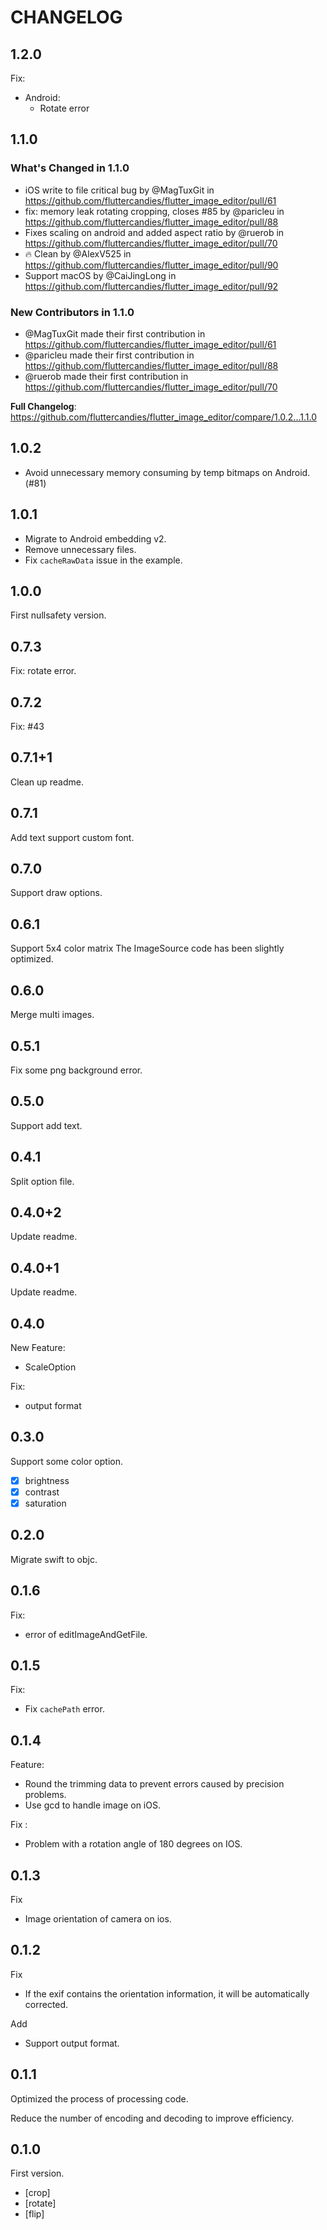 # CHANGELOG

## 1.2.0

Fix:

- Android:
  - Rotate error

## 1.1.0

### What's Changed in 1.1.0

- iOS write to file critical bug by @MagTuxGit in <https://github.com/fluttercandies/flutter_image_editor/pull/61>
- fix: memory leak rotating cropping, closes #85 by @paricleu in <https://github.com/fluttercandies/flutter_image_editor/pull/88>
- Fixes scaling on android and added aspect ratio by @ruerob in <https://github.com/fluttercandies/flutter_image_editor/pull/70>
- 🔥 Clean by @AlexV525 in <https://github.com/fluttercandies/flutter_image_editor/pull/90>
- Support macOS by @CaiJingLong in <https://github.com/fluttercandies/flutter_image_editor/pull/92>

### New Contributors in 1.1.0

- @MagTuxGit made their first contribution in <https://github.com/fluttercandies/flutter_image_editor/pull/61>
- @paricleu made their first contribution in <https://github.com/fluttercandies/flutter_image_editor/pull/88>
- @ruerob made their first contribution in <https://github.com/fluttercandies/flutter_image_editor/pull/70>

**Full Changelog**: <https://github.com/fluttercandies/flutter_image_editor/compare/1.0.2...1.1.0>

## 1.0.2

- Avoid unnecessary memory consuming by temp bitmaps on Android. (#81)

## 1.0.1

- Migrate to Android embedding v2.
- Remove unnecessary files.
- Fix `cacheRawData` issue in the example.

## 1.0.0

First nullsafety version.

## 0.7.3

Fix: rotate error.

## 0.7.2

Fix: #43

## 0.7.1+1

Clean up readme.

## 0.7.1

Add text support custom font.

## 0.7.0

Support draw options.

## 0.6.1

Support 5x4 color matrix
The ImageSource code has been slightly optimized.

## 0.6.0

Merge multi images.

## 0.5.1

Fix some png background error.

## 0.5.0

Support add text.

## 0.4.1

Split option file.

## 0.4.0+2

Update readme.

## 0.4.0+1

Update readme.

## 0.4.0

New Feature:

- ScaleOption

Fix:

- output format

## 0.3.0

Support some color option.

- [x] brightness
- [x] contrast
- [x] saturation

## 0.2.0

Migrate swift to objc.

## 0.1.6

Fix:

- error of editImageAndGetFile.

## 0.1.5

Fix:

- Fix `cachePath` error.

## 0.1.4

Feature:

- Round the trimming data to prevent errors caused by precision problems.
- Use gcd to handle image on iOS.

Fix :

- Problem with a rotation angle of 180 degrees on IOS.

## 0.1.3

Fix

- Image orientation of camera on ios.

## 0.1.2

Fix

- If the exif contains the orientation information, it will be automatically corrected.

Add

- Support output format.

## 0.1.1

Optimized the process of processing code.

Reduce the number of encoding and decoding to improve efficiency.

## 0.1.0

First version.

- [crop]
- [rotate]
- [flip]
